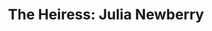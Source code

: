 ---
path: '/juliaNewberry'
image: 'juliaNewberry'
title: 'The Heiress: Julia Newberry'
shorttext: 'Celebrate Chicago’s high society and witness the destruction of the Great Chicago Fire.'
text: 'Beginning at age 16, Julia Newberry wrote in her diary about life as a member of Chicago’s upper class in the late 1860s. Her idyllic Northside home life ended abruptly with the devastation of the Great Chicago Fire in 1871.'
storymapurl: 'https://uploads.knightlab.com/storymapjs/bc2171fd2dc65da8b99c6c013d2dc670/julia-newberry/index.html'
---